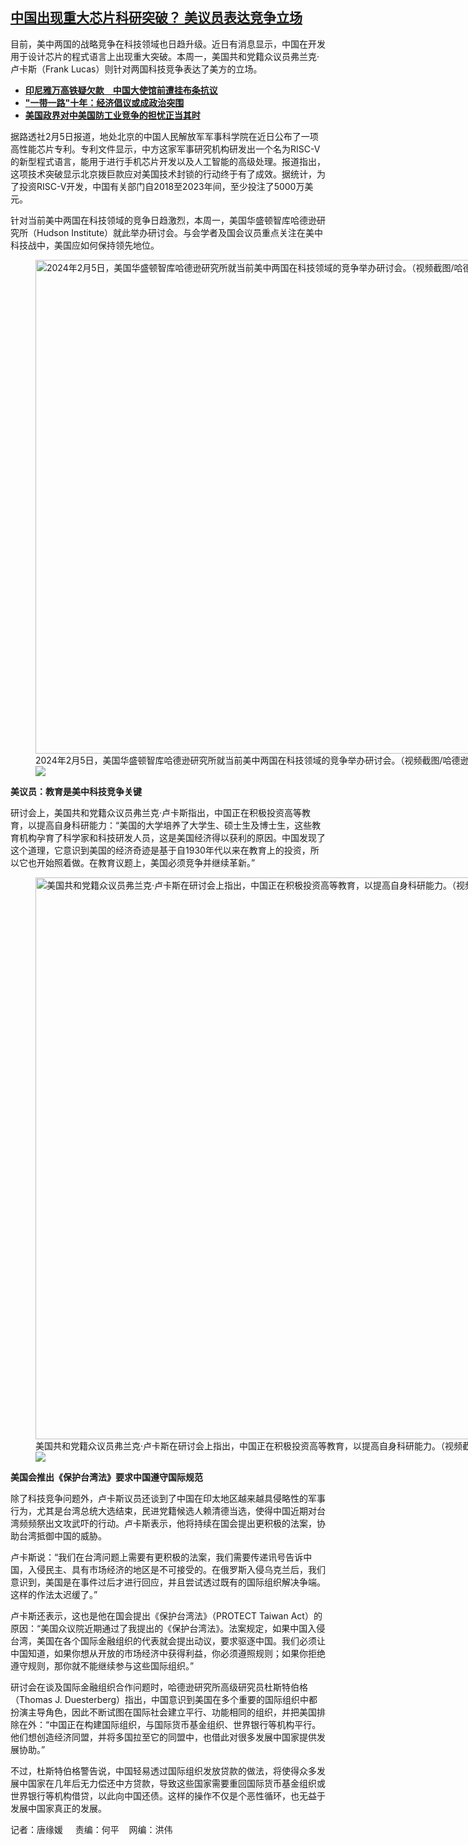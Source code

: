 <!--1707166602000-->
[中国出现重大芯片科研突破？  美议员表达竞争立场](https://www.rfa.org/mandarin/yataibaodao/jingmao/tj-02052024102725.html)
------

<p><span class="result-title">目前，美中两国的战略竞争在科技领域也日趋升级。近日有消息显示，中国在开发用于设计芯片的程式语言上出现重大突破。本周一，美国共和党籍众议员弗兰克·卢卡斯（Frank Lucas）则针对两国科技竞争表达了美方的立场。<br/></span></p><ul><li><strong><a href="https://www.rfa.org/mandarin/Xinwen/1-01302024105619.html">印尼雅万高铁疑欠款　中国大使馆前遭挂布条抗议</a></strong></li><li><strong><a href="https://www.rfa.org/mandarin/yataibaodao/junshiwaijiao/kw-09112023135307.html">"一带一路"十年：经济倡议或成政治突围</a></strong></li><li><a href="https://www.rfa.org/mandarin/pinglun/heqinglian/hql-01292024125826.html"><strong>美国政界对中美国防工业竞争的担忧正当其时</strong></a></li></ul><p><span style="font-weight: 400;">据路透社2月5日报道，地处北京的中国人民解放军军事科学院在近日公布了一项高性能芯片专利。专利文件显示，中方这家军事研究机构研发出一个名为RISC-V的新型程式语言，能用于进行手机芯片开发以及人工智能的高级处理。报道指出，这项技术突破显示北京拨巨款应对美国技术封锁的行动终于有了成效。据统计，为了投资RISC-V开发，中国有关部门自2018至2023年间，至少投注了5000万美元。</span></p><p><span style="font-weight: 400;">针对当前美中两国在科技领域的竞争日趋激烈，本周一，美国华盛顿智库哈德逊研究所（Hudson Institute）就此举办研讨会。与会学者及国会议员重点关注在美中科技战中，美国应如何保持领先地位。</span></p><p><figure class="image-richtext image-inline captioned" style="width:1296px;"><img alt="2024年2月5日，美国华盛顿智库哈德逊研究所就当前美中两国在科技领域的竞争举办研讨会。（视频截图/哈德逊研究所官网）" height="790" src="https://www.rfa.org/mandarin/yataibaodao/jingmao/tj-02052024102725.html/tj1.jpg/@@images/52b39c70-9252-4ced-a8c2-2a7e3ed71a10.png" title="tj1.jpg" width="1296"/><figcaption class="image-caption">2024年2月5日，美国华盛顿智库哈德逊研究所就当前美中两国在科技领域的竞争举办研讨会。（视频截图/哈德逊研究所官网）</figcaption><small></small><div id="zoomattribute"><a data-caption="2024年2月5日，美国华盛顿智库哈德逊研究所就当前美中两国在科技领域的竞争举办研讨会。（视频截图/哈德逊研究所官网）" data-fancybox="" href="https://www.rfa.org/mandarin/yataibaodao/jingmao/tj-02052024102725.html/tj1.jpg" id="single_image" title="2024年2月5日，美国华盛顿智库哈德逊研究所就当前美中两国在科技领域的竞争举办研讨会。（视频截图/哈德逊研究所官网）"><img src="/++plone++rfa-resources/img/icon-zoom.png"/></a></div></figure></p><p><b>美议员：教育是美中科技竞争关键</b></p><p><span style="font-weight: 400;">研讨会上，美国共和党籍众议员弗兰克·卢卡斯指出，中国正在积极投资高等教育，以提高自身科研能力</span><span style="font-weight: 400;">：“美国的大学培养了大学生、硕士生及博士生，这些教育机构孕育了科学家和科技研发人员，这是美国经济得以获利的原因。中国发现了这个道理，</span><span style="font-weight: 400;">它意识到美国的经济奇迹是基于自1930年代以来在教育上的投资，</span><span style="font-weight: 400;">所以它也开始照着做。在教育议题上，美国必须竞争并继续革新。”</span></p><p><figure class="image-richtext image-inline captioned" style="width:1296px;"><img alt="美国共和党籍众议员弗兰克·卢卡斯在研讨会上指出，中国正在积极投资高等教育，以提高自身科研能力。（视频截图/哈德逊研究所官网）" height="899" src="https://www.rfa.org/mandarin/yataibaodao/jingmao/tj-02052024102725.html/screenshot-118.png/@@images/d128efe9-eced-4eee-9d39-8916e0518eff.png" title="Screenshot (118).png" width="1296"/><figcaption class="image-caption">美国共和党籍众议员弗兰克·卢卡斯在研讨会上指出，中国正在积极投资高等教育，以提高自身科研能力。（视频截图/哈德逊研究所官网）</figcaption><small></small><div id="zoomattribute"><a data-caption="美国共和党籍众议员弗兰克·卢卡斯在研讨会上指出，中国正在积极投资高等教育，以提高自身科研能力。（视频截图/哈德逊研究所官网）" data-fancybox="" href="https://www.rfa.org/mandarin/yataibaodao/jingmao/tj-02052024102725.html/screenshot-118.png" id="single_image" title="美国共和党籍众议员弗兰克·卢卡斯在研讨会上指出，中国正在积极投资高等教育，以提高自身科研能力。（视频截图/哈德逊研究所官网）"><img src="/++plone++rfa-resources/img/icon-zoom.png"/></a></div></figure></p><p><b>美国会推出《保护台湾法》要求中国遵守国际规范</b></p><p><span style="font-weight: 400;">除了科技竞争问题外，卢卡斯议员还谈到了中国在印太地区越来越具侵略性的军事行为，尤其是台湾总统大选结束，民进党籍候选人赖清德当选，使得中国近期对台湾频频祭出文攻武吓的行动。卢卡斯表示，他将持续在国会提出更积极的法案，协助台湾抵御中国的威胁。</span></p><p><span style="font-weight: 400;">卢卡斯说：</span><span style="font-weight: 400;">“我们在台湾问题上需要有更积极的法案，我们需要传递讯号告诉中国，入侵民主、具有市场经济的地区是不可接受的。</span><span style="font-weight: 400;">在俄罗斯入侵乌克兰后，我们意识到，美国是在事件过后才进行回应，并且尝试透过既有的国际组织解决争端。这样的作法太迟缓了。”</span></p><p><span style="font-weight: 400;">卢卡斯还表示，这也是他在国会提出《保护台湾法》（PROTECT Taiwan Act）的原因：</span><span style="font-weight: 400;">“美国众议院近期通过了我提出的《保护台湾法》。法案规定，如果中国入侵台湾，美国在各个国际金融组织的代表就会提出动议，要求驱逐中国。我们必须让中国知道，如果你想从开放的市场经济中获得利益，你必须遵照规则；如果你拒绝遵守规则，那你就不能继续参与这些国际组织。</span><span style="font-weight: 400;">”</span></p><p><span style="font-weight: 400;">研讨会在谈及国际金融组织合作问题时，哈德逊研究所高级研究员杜斯特伯格（Thomas J. Duesterberg）指出，中国意识到美国在多个重要的国际组织中都扮演主导角色，因此不断试图在国际社会建立平行、功能相同的组织，并把美国排除在外：“中国正在构建国际组织，与国际货币基金组织、世界银行等机构平行。他们想创造经济同盟，并将多国拉至它的同盟中，也借此对很多发展中国家提供发展协助。”</span></p><p><span style="font-weight: 400;">不过，杜斯特伯格警告说，中国轻易透过国际组织发放贷款的做法，将使得众多发展中国家在几年后无力偿还中方贷款，导致这些国家需要重回国际货币基金组织或世界银行等机构借贷，以此向中国还债。这样的操作不仅是个恶性循环，也无益于发展中国家真正的发展。</span></p><p><span style="font-weight: 400;">记者：唐缘媛     责编：何平    网编：洪伟<br/></span></p>
